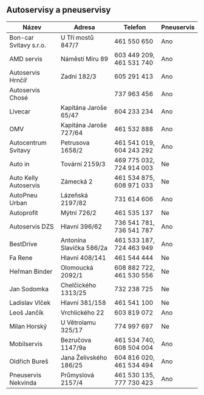 ## Autoservisy a pneuservisy

| Název                  | Adresa                   | Telefon                  | Pneuservis |
| ---------------------- | ------------------------ | ------------------------ | ---------- |
| Bon-car Svitavy s.r.o. | U Tří mostů 847/7        | 461 550 650              | Ano        |
| AMD servis             | Náměstí Míru 89          | 603 449 209, 461 531 740 | Ano        |
| Autoservis Hrnčíř      | Zadní 182/3              | 605 291 413              | Ano        |
| Autoservis Chosé       |                          | 737 963 456              | Ano        |
| Livecar                | Kapitána Jaroše 65/47    | 604 233 234              | Ano        |
| OMV                    | Kapitána Jaroše 727/64   | 461 532 888              | Ano        |
| Autocentrum Svitavy    | Petrusova 1658/2         | 461 541 019, 604 243 292 | Ano        |
| Auto in                | Tovární 2159/3           | 469 775 032, 724 914 003 | Ne         |
| Auto Kelly Autoservis  | Zámecká 2                | 461 534 875, 608 971 033 | Ne         |
| AutoPneu Urban         | Lázeňská 2197/82         | 731 614 606              | Ano        |
| Autoprofit             | Mýtní 726/2              | 461 535 137              | Ne         |
| Autoservis DZS         | Hlavní 396/62            | 736 541 781, 736 541 787 | Ano        |
| BestDrive              | Antonína Slavíčka 586/2a | 461 533 187, 724 463 949 | Ano        |
| Fa Rene                | Hlavni 408/141           | 461 544 444              | Ne         |
| Heřman Binder          | Olomoucká 2092/1         | 608 882 722, 461 530 556 | Ne         |
| Jan Sodomka            | Chelčického 1313/25      | 732 238 725              | Ne         |
| Ladislav Vlček         | Hlavní 381/158           | 461 541 100              | Ne         |
| Leoš Jančík            | Vrchlického 22           | 603 819 072              | Ano        |
| Milan Horský           | U Větrolamu 325/17       | 774 997 697              | Ne         |
| Mobilservis            | Bezručova 1147/9a        | 461 534 740, 608 504 004 | Ano        |
| Oldřich Bureš          | Jana Želivského 186/25   | 604 816 020, 461 534 494 | Ano        |
| Pneuservis Nekvinda    | Průmyslová 2157/4        | 461 530 135, 777 730 423 | Ano        |